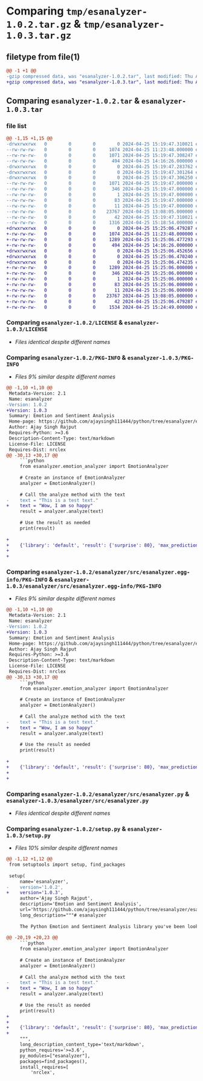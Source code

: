 # Comparing `tmp/esanalyzer-1.0.2.tar.gz` & `tmp/esanalyzer-1.0.3.tar.gz`

## filetype from file(1)

```diff
@@ -1 +1 @@
-gzip compressed data, was "esanalyzer-1.0.2.tar", last modified: Thu Apr 25 15:19:47 2024, max compression
+gzip compressed data, was "esanalyzer-1.0.3.tar", last modified: Thu Apr 25 15:25:06 2024, max compression
```

## Comparing `esanalyzer-1.0.2.tar` & `esanalyzer-1.0.3.tar`

### file list

```diff
@@ -1,15 +1,15 @@
-drwxrwxrwx   0        0        0        0 2024-04-25 15:19:47.310021 esanalyzer-1.0.2/
--rw-rw-rw-   0        0        0     1074 2024-04-25 11:23:48.000000 esanalyzer-1.0.2/LICENSE
--rw-rw-rw-   0        0        0     1071 2024-04-25 15:19:47.308247 esanalyzer-1.0.2/PKG-INFO
--rw-rw-rw-   0        0        0      494 2024-04-25 14:16:26.000000 esanalyzer-1.0.2/README.md
-drwxrwxrwx   0        0        0        0 2024-04-25 15:19:47.283762 esanalyzer-1.0.2/esanalyzer/
-drwxrwxrwx   0        0        0        0 2024-04-25 15:19:47.301264 esanalyzer-1.0.2/esanalyzer/src/
-drwxrwxrwx   0        0        0        0 2024-04-25 15:19:47.306250 esanalyzer-1.0.2/esanalyzer/src/esanalyzer.egg-info/
--rw-rw-rw-   0        0        0     1071 2024-04-25 15:19:47.000000 esanalyzer-1.0.2/esanalyzer/src/esanalyzer.egg-info/PKG-INFO
--rw-rw-rw-   0        0        0      346 2024-04-25 15:19:47.000000 esanalyzer-1.0.2/esanalyzer/src/esanalyzer.egg-info/SOURCES.txt
--rw-rw-rw-   0        0        0        1 2024-04-25 15:19:47.000000 esanalyzer-1.0.2/esanalyzer/src/esanalyzer.egg-info/dependency_links.txt
--rw-rw-rw-   0        0        0       83 2024-04-25 15:19:47.000000 esanalyzer-1.0.2/esanalyzer/src/esanalyzer.egg-info/requires.txt
--rw-rw-rw-   0        0        0       11 2024-04-25 15:19:47.000000 esanalyzer-1.0.2/esanalyzer/src/esanalyzer.egg-info/top_level.txt
--rw-rw-rw-   0        0        0    23767 2024-04-25 13:08:05.000000 esanalyzer-1.0.2/esanalyzer/src/esanalyzer.py
--rw-rw-rw-   0        0        0       42 2024-04-25 15:19:47.310021 esanalyzer-1.0.2/setup.cfg
--rw-rw-rw-   0        0        0     1316 2024-04-25 15:18:54.000000 esanalyzer-1.0.2/setup.py
+drwxrwxrwx   0        0        0        0 2024-04-25 15:25:06.479287 esanalyzer-1.0.3/
+-rw-rw-rw-   0        0        0     1074 2024-04-25 11:23:48.000000 esanalyzer-1.0.3/LICENSE
+-rw-rw-rw-   0        0        0     1289 2024-04-25 15:25:06.477293 esanalyzer-1.0.3/PKG-INFO
+-rw-rw-rw-   0        0        0      494 2024-04-25 14:16:26.000000 esanalyzer-1.0.3/README.md
+drwxrwxrwx   0        0        0        0 2024-04-25 15:25:06.452656 esanalyzer-1.0.3/esanalyzer/
+drwxrwxrwx   0        0        0        0 2024-04-25 15:25:06.470240 esanalyzer-1.0.3/esanalyzer/src/
+drwxrwxrwx   0        0        0        0 2024-04-25 15:25:06.474235 esanalyzer-1.0.3/esanalyzer/src/esanalyzer.egg-info/
+-rw-rw-rw-   0        0        0     1289 2024-04-25 15:25:06.000000 esanalyzer-1.0.3/esanalyzer/src/esanalyzer.egg-info/PKG-INFO
+-rw-rw-rw-   0        0        0      346 2024-04-25 15:25:06.000000 esanalyzer-1.0.3/esanalyzer/src/esanalyzer.egg-info/SOURCES.txt
+-rw-rw-rw-   0        0        0        1 2024-04-25 15:25:06.000000 esanalyzer-1.0.3/esanalyzer/src/esanalyzer.egg-info/dependency_links.txt
+-rw-rw-rw-   0        0        0       83 2024-04-25 15:25:06.000000 esanalyzer-1.0.3/esanalyzer/src/esanalyzer.egg-info/requires.txt
+-rw-rw-rw-   0        0        0       11 2024-04-25 15:25:06.000000 esanalyzer-1.0.3/esanalyzer/src/esanalyzer.egg-info/top_level.txt
+-rw-rw-rw-   0        0        0    23767 2024-04-25 13:08:05.000000 esanalyzer-1.0.3/esanalyzer/src/esanalyzer.py
+-rw-rw-rw-   0        0        0       42 2024-04-25 15:25:06.479287 esanalyzer-1.0.3/setup.cfg
+-rw-rw-rw-   0        0        0     1534 2024-04-25 15:24:49.000000 esanalyzer-1.0.3/setup.py
```

### Comparing `esanalyzer-1.0.2/LICENSE` & `esanalyzer-1.0.3/LICENSE`

 * *Files identical despite different names*

### Comparing `esanalyzer-1.0.2/PKG-INFO` & `esanalyzer-1.0.3/PKG-INFO`

 * *Files 9% similar despite different names*

```diff
@@ -1,10 +1,10 @@
 Metadata-Version: 2.1
 Name: esanalyzer
-Version: 1.0.2
+Version: 1.0.3
 Summary: Emotion and Sentiment Analysis
 Home-page: https://github.com/ajaysingh111444/python/tree/esanalyzer/esanalyzer
 Author: Ajay Singh Rajput
 Requires-Python: >=3.6
 Description-Content-Type: text/markdown
 License-File: LICENSE
 Requires-Dist: nrclex
@@ -30,13 +30,17 @@
     ```python
     from esanalyzer.emotion_analyzer import EmotionAnalyzer
 
     # Create an instance of EmotionAnalyzer
     analyzer = EmotionAnalyzer()
 
     # Call the analyze method with the text
-    text = "This is a test text."
+    text = "Wow, I am so happy"
     result = analyzer.analyze(text)
 
     # Use the result as needed
     print(result)
     
+    
+    {'library': 'default', 'result': {'surprise': 80}, 'max_prediction': {'label': 'surprise', 'percentage': 80}, 'sentiment': 'Positive', 'sentiment_score': 0.999592125415802, 'threshold_value': 0.8}
+    
+
```

### Comparing `esanalyzer-1.0.2/esanalyzer/src/esanalyzer.egg-info/PKG-INFO` & `esanalyzer-1.0.3/esanalyzer/src/esanalyzer.egg-info/PKG-INFO`

 * *Files 9% similar despite different names*

```diff
@@ -1,10 +1,10 @@
 Metadata-Version: 2.1
 Name: esanalyzer
-Version: 1.0.2
+Version: 1.0.3
 Summary: Emotion and Sentiment Analysis
 Home-page: https://github.com/ajaysingh111444/python/tree/esanalyzer/esanalyzer
 Author: Ajay Singh Rajput
 Requires-Python: >=3.6
 Description-Content-Type: text/markdown
 License-File: LICENSE
 Requires-Dist: nrclex
@@ -30,13 +30,17 @@
     ```python
     from esanalyzer.emotion_analyzer import EmotionAnalyzer
 
     # Create an instance of EmotionAnalyzer
     analyzer = EmotionAnalyzer()
 
     # Call the analyze method with the text
-    text = "This is a test text."
+    text = "Wow, I am so happy"
     result = analyzer.analyze(text)
 
     # Use the result as needed
     print(result)
     
+    
+    {'library': 'default', 'result': {'surprise': 80}, 'max_prediction': {'label': 'surprise', 'percentage': 80}, 'sentiment': 'Positive', 'sentiment_score': 0.999592125415802, 'threshold_value': 0.8}
+    
+
```

### Comparing `esanalyzer-1.0.2/esanalyzer/src/esanalyzer.py` & `esanalyzer-1.0.3/esanalyzer/src/esanalyzer.py`

 * *Files identical despite different names*

### Comparing `esanalyzer-1.0.2/setup.py` & `esanalyzer-1.0.3/setup.py`

 * *Files 10% similar despite different names*

```diff
@@ -1,12 +1,12 @@
 from setuptools import setup, find_packages
 
 setup(
     name='esanalyzer',
-    version='1.0.2',
+    version='1.0.3',
     author='Ajay Singh Rajput',
     description='Emotion and Sentiment Analysis',
     url='https://github.com/ajaysingh111444/python/tree/esanalyzer/esanalyzer',
     long_description="""# esanalyzer
 
     The Python Emotion and Sentiment Analysis library you've been looking for.
 
@@ -20,19 +20,23 @@
     ```python
     from esanalyzer.emotion_analyzer import EmotionAnalyzer
 
     # Create an instance of EmotionAnalyzer
     analyzer = EmotionAnalyzer()
 
     # Call the analyze method with the text
-    text = "This is a test text."
+    text = "Wow, I am so happy"
     result = analyzer.analyze(text)
 
     # Use the result as needed
     print(result)
+    
+    
+    {'library': 'default', 'result': {'surprise': 80}, 'max_prediction': {'label': 'surprise', 'percentage': 80}, 'sentiment': 'Positive', 'sentiment_score': 0.999592125415802, 'threshold_value': 0.8}
+    
     """,
     long_description_content_type='text/markdown',
     python_requires='>=3.6',
     py_modules=["esanalyzer"],
     packages=find_packages(),
     install_requires=[
         'nrclex',
```

